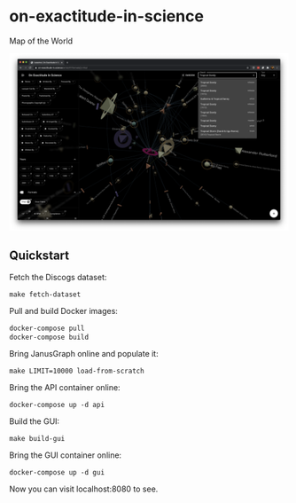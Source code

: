 # on-exactitude-in-science
Map of the World

<img src="screenshot.png" />

## Quickstart

Fetch the Discogs dataset:

```
make fetch-dataset
```

Pull and build Docker images:

```
docker-compose pull
docker-compose build
```

Bring JanusGraph online and populate it:

```
make LIMIT=10000 load-from-scratch
```

Bring the API container online:

```
docker-compose up -d api
```

Build the GUI:

```
make build-gui
```

Bring the GUI container online:

```
docker-compose up -d gui
```

Now you can visit localhost:8080 to see.
